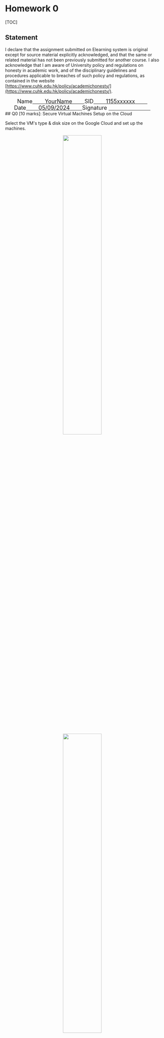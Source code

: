 # Homework 0

[TOC]

## Statement
I declare that the assignment submitted on Elearning system is original except for source material explicitly acknowledged, and that the same or related material has not been previously submitted for another course. I also acknowledge that I am aware of University policy and regulations on honesty in academic work, and of the disciplinary guidelines and procedures applicable to breaches of such policy and regulations, as contained in the website [https://www.cuhk.edu.hk/policy/academichonesty/](https://www.cuhk.edu.hk/policy/academichonesty/).

<div align=center style="font-size: 18px;">
    Name<u>&nbsp;&nbsp;&nbsp;&nbsp;&nbsp;&nbsp;&nbsp;&nbsp;</u><u>YourName</u><u>&nbsp;&nbsp;&nbsp;&nbsp;&nbsp;&nbsp;&nbsp;&nbsp;</u>SID<u>&nbsp;&nbsp;&nbsp;&nbsp;&nbsp;&nbsp;&nbsp;&nbsp;</u><u>1155xxxxxx</u><u>&nbsp;&nbsp;&nbsp;&nbsp;&nbsp;&nbsp;&nbsp;&nbsp;</u><br/>Date<u>&nbsp;&nbsp;&nbsp;&nbsp;&nbsp;&nbsp;&nbsp;&nbsp;</u><u>05/09/2024</u><u>&nbsp;&nbsp;&nbsp;&nbsp;&nbsp;&nbsp;&nbsp;&nbsp;</u>Signature <u>&nbsp;&nbsp;&nbsp;&nbsp;&nbsp;&nbsp;&nbsp;&nbsp;&nbsp;&nbsp;&nbsp;&nbsp;&nbsp;&nbsp;&nbsp;&nbsp;&nbsp;&nbsp;&nbsp;&nbsp;&nbsp;&nbsp;&nbsp;&nbsp;&nbsp;&nbsp;&nbsp;</u>
</div>


<div style="page-break-after: always;"></div>
## Q0 [10 marks]: Secure Virtual Machines Setup on the Cloud

Select the VM's type & disk size on the Google Cloud and set up the machines.

<div align=center>
    <img src="https://cdn.jsdelivr.net/gh/MonsterXia/Piclibrary/Pic202409051700540.png" width=50%><br>
    <img src="https://cdn.jsdelivr.net/gh/MonsterXia/Piclibrary/Pic202409051701566.png" width=50%>
</div>

Set root's password by

```bash
sudo passwd root
```

![](https://cdn.jsdelivr.net/gh/MonsterXia/Piclibrary/Pic202409052008839.png)

Open the local PC's cmd to generate the key by

```bash
ssh-keygen -C 5709master
```

![](https://cdn.jsdelivr.net/gh/MonsterXia/Piclibrary/Pic202409062000065.png)

Check the key via terminal by

```bash
cat .\id_rsa.pub
```

![](https://cdn.jsdelivr.net/gh/MonsterXia/Piclibrary/Pic202409062002976.png)

Link the key to the instance in Google Cloud

![](https://cdn.jsdelivr.net/gh/MonsterXia/Piclibrary/Pic202409062013188.png)

Also, there lies a private key named "id_rsa" as shown in screenshot, which can be used in 3rd-parties SSH tools to access the server.

<div align=center>
    <img src="https://cdn.jsdelivr.net/gh/MonsterXia/Piclibrary/Pic202409062023657.png" width=20%><img src="https://cdn.jsdelivr.net/gh/MonsterXia/Piclibrary/Pic202409062027448.png" width=80%>
</div>

### a. [10 marks] Secure Virtual Machine Setup 

Updating the firewall that only my pc and pc from CUHK network can log in.

![](https://cdn.jsdelivr.net/gh/MonsterXia/Piclibrary/Pic202409051907741.png)

## Q1 [90 marks + 20 bonus marks]: Hadoop Cluster Setup

### a. [20 marks] Single-node Hadoop Setup 

Install the required env and check by<a id="JavaInstall"></a>

```bash
sudo apt install openjdk-8-jdk -y
java -version
```

<img src="https://cdn.jsdelivr.net/gh/MonsterXia/Piclibrary/Pic202409070020298.png"/>

Get Hadoop package by

```bash
wget https://archive.apache.org/dist/hadoop/common/hadoop-2.9.2/hadoop-2.9.2.tar.gz
```

<img src="https://cdn.jsdelivr.net/gh/MonsterXia/Piclibrary/Pic202409062120560.png"/>

Extracting the Content and move it to "/usr/local/hadoop"

```bash
tar -xzvf hadoop-2.9.2.tar.gz
sudo mv hadoop-2.9.2 /usr/local/hadoop
```

<img src="https://cdn.jsdelivr.net/gh/MonsterXia/Piclibrary/Pic202409062122655.png"/>

<img src="https://cdn.jsdelivr.net/gh/MonsterXia/Piclibrary/Pic202409062132726.png"/>

Finding the Java Path by

```bash
readlink -f /usr/bin/java | sed "s:bin/java::"
```
Get the Java Path as

```bash
/usr/lib/jvm/java-8-openjdk-amd64/jre/
```

Editing Hadoop environment Config by

```bash
sudo nano /usr/local/hadoop/etc/hadoop/hadoop-env.sh
```

Replace the JAVA_HOME setting

```sh
export JAVA_HOME=$(readlink -f /usr/bin/java | sed "s:bin/java::")
```

<img src="https://cdn.jsdelivr.net/gh/MonsterXia/Piclibrary/Pic202409070024214.png"/>

Check the Hadoop installation by

```bash
/usr/local/hadoop/bin/hadoop version
```

<img src="https://cdn.jsdelivr.net/gh/MonsterXia/Piclibrary/Pic202409062156236.png"/>

Create folders for namenode and datanode by

```bash
mkdir hadoop_data
cd hadoop_data
mkdir name
mkdir data
cd ..
```

Enter the dir of hadoop and edit the .xml files respectively by

```bash
cd /usr/local/hadoop
nano ./etc/hadoop/core-site.xml
nano ./etc/hadoop/hdfs-site.xml
```

```xml
<!-- core-site.xml -->
<configuration>
    <property>
        <name>fs.defaultFS</name>
        <value>hdfs://localhost:9000</value>
    </property>
</configuration>
```

```xml
<!-- hdfs-site.xml -->
<configuration>
    <property>
        <name>dfs.replication</name>
        <value>1</value>
    </property>
    
    <!-- 
		Datanode data is stored by default in /tmp/hadoop-5709master/dfs/data.
    	Hadoop was unable to completely empty this default directory, making it impossible to create it a second time.
    	Unless manually delete all data in default directory after each run. 
	-->
    <property>
        <name>dfs.namenode.name.dir</name>
        <value>~/hadoop_data/name</value>
    </property>
    <property>
        <name>dfs.datanode.data.dir</name>
        <value>~/hadoop_data/data</value>
    </property>
</configuration>
```

<img src="https://cdn.jsdelivr.net/gh/MonsterXia/Piclibrary/Pic202409070228855.png"/>

Let go Port 50070
<img src="https://cdn.jsdelivr.net/gh/MonsterXia/Piclibrary/Pic202409062201348.png"/>

#### i. Set up a single-node Hadoop cluster

Format the filesystem by
```bash
bin/hdfs namenode -format
```
<img src="https://cdn.jsdelivr.net/gh/MonsterXia/Piclibrary/Pic202409062317162.png"/>

Start NameNode daemon and DataNode daemon:
```bash
sbin/start-dfs.sh
```
<img src="https://cdn.jsdelivr.net/gh/MonsterXia/Piclibrary/Pic202409070127464.png"/>

Check the WebView
<img src="https://cdn.jsdelivr.net/gh/MonsterXia/Piclibrary/Pic202409070128992.png"/>

#### ii. Run the Terasort  example

Make the HDFS directories required to execute MapReduce jobs

```bash
bin/hdfs dfs -mkdir /user
bin/hdfs dfs -mkdir /user/5709master
```

<img src="https://cdn.jsdelivr.net/gh/MonsterXia/Piclibrary/Pic202409070026385.png"/>

Generate the data and put them in "terasort/input" by

```bash
bin/hadoop jar share/hadoop/mapreduce/hadoop-mapreduce-examples-2.9.2.jar teragen 120000 terasort/input
```
<img src="https://cdn.jsdelivr.net/gh/MonsterXia/Piclibrary/Pic202409070129713.png"/>

Sort the data from "terasort/input" and put them in "terasort/output" by

```bash
bin/hadoop jar share/hadoop/mapreduce/hadoop-mapreduce-examples-2.9.2.jar terasort terasort/input terasort/output
```

<img src="https://cdn.jsdelivr.net/gh/MonsterXia/Piclibrary/Pic202409070130276.png"/>

Use the sorted data from "terasort/output" to calculate the checksum to check if it is sorted, then store the checksum in "terasort/check" by

```bash
bin/hadoop jar share/hadoop/mapreduce/hadoop-mapreduce-examples-2.9.2.jar teravalidate terasort/output terasort/check 
```
<img src="https://cdn.jsdelivr.net/gh/MonsterXia/Piclibrary/Pic202409070131622.png"/>

Output the checksum by

```bash
bin/hdfs dfs -cat terasort/check/*
```

<img src="https://cdn.jsdelivr.net/gh/MonsterXia/Piclibrary/Pic202409070158687.png"/>

End the program by

```bash
sbin/stop-dfs.sh
```

### b. [40 marks] Multi-node Hadoop Cluster Setup
#### i.Install and set up a multi-node Hadoop cluster with 4 VMs (1 Master and 3 
Slaves).

Create the instances by the exist instance‘s image

<img src="https://cdn.jsdelivr.net/gh/MonsterXia/Piclibrary/Pic202409080113825.png"/>

Back to master VM, change the hostname to "hadoop-namenode" by

```bash
sudo hostnamectl set-hostname hadoop-namenode
```

<img src="https://cdn.jsdelivr.net/gh/MonsterXia/Piclibrary/Pic202409082233786.png"/>

Exit and reopen to see the change in name

<img src="https://cdn.jsdelivr.net/gh/MonsterXia/Piclibrary/Pic202409082235273.png"/>

Get the VM's ip and name by

```bash
hostname -i
hostname -f
```

<img src="https://cdn.jsdelivr.net/gh/MonsterXia/Piclibrary/Pic202409082241912.png"/>

Get the just created instances' ip and name

<img src="https://cdn.jsdelivr.net/gh/MonsterXia/Piclibrary/Pic202409082256814.png"/>

Thus we know

| IP Address | Hostname                                                     |
| ---------- | ------------------------------------------------------------ |
| 10.170.0.2 | hadoop-namenode                                              |
| 10.170.0.3 | hadoop-datanode1.asia-east2-c.c.vivid-alchemy-434705-a4.internal |
| 10.170.0.5 | hadoop-datanode2.asia-east2-c.c.vivid-alchemy-434705-a4.internal |
| 10.170.0.4 | hadoop-datanode3.asia-east2-c.c.vivid-alchemy-434705-a4.internal |

Enter the hosts by

```bash
sudo vim /etc/hosts
```

Paste the text below in every VM.

```
10.170.0.2 hadoop-namenode
10.170.0.3 hadoop-datanode1.asia-east2-c.c.vivid-alchemy-434705-a4.internal
10.170.0.5 hadoop-datanode2.asia-east2-c.c.vivid-alchemy-434705-a4.internal
10.170.0.4 hadoop-datanode3.asia-east2-c.c.vivid-alchemy-434705-a4.internal
```

In the namenode VM, generate the ssh key without password by

```bash
ssh-keygen -t rsa -P ""
```

Saves to

```bash
/home/5709master/.ssh/id_master
```

<img src="https://cdn.jsdelivr.net/gh/MonsterXia/Piclibrary/Pic202409082344847.png"/>

Then transport the key generated to datanode VMs by

```bash
ssh-copy-id -i /home/5709master/.ssh/id_master.pub 5709master@hadoop-datanode1
yes
ssh-copy-id -i /home/5709master/.ssh/id_master.pub 5709master@hadoop-datanode2
yes
ssh-copy-id -i /home/5709master/.ssh/id_master.pub 5709master@hadoop-datanode3
yes
```

<img src="https://cdn.jsdelivr.net/gh/MonsterXia/Piclibrary/Pic202409082351216.png"/>

Give the namenode VM Read and Write permission and Try to connect the datanode to see if can log without password by

```bash
chmod 0600 ~/.ssh/authorized_keys
ssh hadoop-datanode1
exit
```

<img src="https://cdn.jsdelivr.net/gh/MonsterXia/Piclibrary/Pic202409082357788.png"/>

Create folder for secondarynamenode and temp by

```bash
cd hadoop_data
mkdir secondaryname
mkdir temp
cd ..
```

Enter the dir of hadoop and edit the .xml files respectively by

```bash
cd /usr/local/hadoop
nano ./etc/hadoop/core-site.xml
nano ./etc/hadoop/hdfs-site.xml
nano ./etc/hadoop/mapred-site.xml
nano ./etc/hadoop/yarn-site.xml
```

```xml
<!-- core-site.xml -->
<configuration>
    <property>
        <name>fs.default.name</name>
        <value>hdfs://hadoop-namenode:54310</value>
    </property>
    <property>
        <name>hadoop.temp.dir</name>
        <value>~/hadoop_data/temp</value>
    </property>
</configuration>
```

```xml
<!-- hdfs-site.xml -->
<configuration>
    <property>
        <name>dfs.replication</name>
        <value>4</value>
    </property>
    
    <property>
        <name>dfs.namenode.name.dir</name>
        <value>~/hadoop_data/name</value>
    </property>
    <property>
        <name>dfs.datanode.data.dir</name>
        <value>~/hadoop_data/data</value>
    </property>
    <property>
        <name>dfs.datanode.checkpoint.dir</name>
        <value>~/hadoop_data/secondaryname</value>
    </property>
    <property>
        <name>dfs.datanode.checkpoint.period</name>
        <value>3600</value>
    </property>
</configuration>
```

```xml
<!-- mapred-site.xml -->
<configuration>
    <property>
        <name>mapreduce.framework.name</name>
        <value>yarn</value>
    </property>
    <property>
        <name>mapred.job.tracker</name>
        <value>hadoop-namenode:54311</value>
    </property>
</configuration>
```

```xml
<!-- yarn-site.xml -->
<configuration>
    <!-- Site specific YARN configuration properties-->
    <property>
        <name>yarn.resourcemanager.hostname</name>
        <value>hadoop-namenode</value>
    </property>
    <property>
        <name>yarn.nodemanager.aux-services</name>
        <value>mapreduce_shuffle</value>
    </property>
    <property>
        <name>yarn.nodemanager.aux-services,mapreduce.shuffle.class</name>
        <value>org.apache.hadoop.mapred.ShuffleHandler</value>
    </property>
</configuration>
```
<img src="https://cdn.jsdelivr.net/gh/MonsterXia/Piclibrary/Pic202409090045329.png"/>

Copy those 4 .xml files to local machine and push them to every datanode VMs.

<div align=center>
    <img src="https://cdn.jsdelivr.net/gh/MonsterXia/Piclibrary/Pic202409090220666.png" width=45%/>
    <img src="https://cdn.jsdelivr.net/gh/MonsterXia/Piclibrary/Pic202409090221933.png" width=45%/>
</div>

Backing to the hadoop dir and adding the datanodes to slave by

```bash
cd /usr/local/hadoop
nano etc/hadoop/slaves
```

Paste

```
#localhost
hadoop-namenode
hadoop-datanode1
hadoop-datanode2
hadoop-datanode3
```

<img src="https://cdn.jsdelivr.net/gh/MonsterXia/Piclibrary/Pic202409090111144.png"/>

Reformat and start dfs to see if namenode can run by

```bash
bin/hdfs namenode -format
sbin/start-dfs.sh
jps
```

<img src="https://cdn.jsdelivr.net/gh/MonsterXia/Piclibrary/Pic202409090224880.png"/>

Start yarn and check by

```bash
sbin/start-yarn.sh
jps
```

<img src="https://cdn.jsdelivr.net/gh/MonsterXia/Piclibrary/Pic202409090224717.png"/>

Checking the DataNode & Nodemanager running status in slave VM by

```bash
ssh hadoop-datanode1
jps
exit
```

<img src="https://cdn.jsdelivr.net/gh/MonsterXia/Piclibrary/Pic202409090226529.png"/>


Check the WebUI to view.
<img src="https://cdn.jsdelivr.net/gh/MonsterXia/Piclibrary/Pic202409090228315.png"/>

#### ii.Terasort program
Calculate the datasets' size by rules.
```Java
public class Main {
    public static void main(String[] args) {
        int student_ID = 1155218707;
        // Size of dataset 1: (Your student ID % 3 + 1) GB
        int size_1 = student_ID % 3 +1;
        // Size of dataset 2: (Your student ID % 20 + 10) GB
        int size_2 = student_ID % 20 +10;
        System.out.println("size_1 = " + size_1); // size_1 = 2
        System.out.println("size_2 = " + size_2); // size_2 = 17
    }
}
```
Create space for program
```bash
bin/hdfs dfs -mkdir /user
bin/hdfs dfs -mkdir /user/5709master
```
For teragen, every output line's size equals 100 byte, thus lines/GB = 10^9/100 = 10^7.
Thus input of dataset1 is 20,000,000, input of dataset2 is 170,000,000.
```bash
bin/hadoop jar share/hadoop/mapreduce/hadoop-mapreduce-examples-2.9.2.jar teragen 20000000 terasort/dataset1

bin/hadoop jar share/hadoop/mapreduce/hadoop-mapreduce-examples-2.9.2.jar teragen 170000000 terasort/dataset2
```

Then use these two dataset to terasort and record the time consumed.
```bash
bin/hadoop jar share/hadoop/mapreduce/hadoop-mapreduce-examples-2.9.2.jar terasort terasort/dataset1 terasort/output1

bin/hadoop jar share/hadoop/mapreduce/hadoop-mapreduce-examples-2.9.2.jar terasort terasort/dataset2 terasort/output2
```
| DataSet_Size | Time                                                     |
| :----------: | :-------------------------------------------------------:|
| 2G | <img src="https://cdn.jsdelivr.net/gh/MonsterXia/Piclibrary/Pic202409090318488.png"/> |
| 17G | <img src="https://cdn.jsdelivr.net/gh/MonsterXia/Piclibrary/Pic202409090331504.png"/> |

Then use these two dataset to teravalidate and record the time consumed.
```bash
bin/hadoop jar share/hadoop/mapreduce/hadoop-mapreduce-examples-2.9.2.jar teravalidate terasort/output1 terasort/check1 
bin/hadoop jar share/hadoop/mapreduce/hadoop-mapreduce-examples-2.9.2.jar teravalidate terasort/output2 terasort/check2 
```
| DataSet_Size | Time                                                     |
| :----------: | :-------------------------------------------------------:|
| 2G | <img src="https://cdn.jsdelivr.net/gh/MonsterXia/Piclibrary/Pic202409090335261.png"/> |
| 17G | <img src="https://cdn.jsdelivr.net/gh/MonsterXia/Piclibrary/Pic202409090340990.png"/> |

Obviously, the change in dataset size has a minor impact on the time consumed by reduce tasks, the main impact is on map tasks.

Clean the data and shutdown the program by command below
```bash
hadoop fs -rm -r terasort
sbin/stop-yarn.sh
sbin/stop-dfs.sh
```
### c. [30 marks] Running Python Code on Hadoop 
Donload the database from [here](https://mobitec.ie.cuhk.edu.hk/ierg4300Fall2023/static_files/shakespeare.zip).

#### i. Download the scripts

Download the scripts from [here](https://www.dropbox.com/s/kdhlzkcajq1g5h1/MapReduce_WordCount.zip?dl=0).

Enter the hadoop dir and create dataset dir and upload the downloaded dataset in via SFTP.
```bash
cd /usr/local/hadoop
mkdir dataset
```
<img src="https://cdn.jsdelivr.net/gh/MonsterXia/Piclibrary/Pic202409091531537.png"/>
#### ii. Run the Python wordcount script and record the running time.

For downloaded scripts, mapper.py & reducer.py are written in Python2, Python compiler in server is python3.
Thus we need to re-write in python3 version.
```python
#!/usr/bin/env python
# mapper.py

import sys

# input comes from STDIN (standard input)
for line in sys.stdin:
    # remove leading and trailing whitespace
    line = line.strip()
    # split the line into words
    words = line.split()
    # increase counters
    for word in words:
        # write the results to STDOUT (standard output);
        # what we output here will be the input for the
        # Reduce step, i.e. the input for reducer.py
        #
        # tab-delimited; the trivial word count is 1

        # print '%s\t%s' % (word, 1)
        print('{}\t{}'.format(word, 1))
```
```python
#!/usr/bin/env python
# reducer.py

from operator import itemgetter
import sys

current_word = None
current_count = 0
word = None

# input comes from STDIN
for line in sys.stdin:
    # remove leading and trailing whitespace
    line = line.strip()

    # parse the input we got from mapper.py
    word, count = line.split('\t', 1)

    # convert count (currently a string) to int
    try:
        count = int(count)
    except ValueError:
        # count was not a number, so silently
        # ignore/discard this line
        continue

    # this IF-switch only works because Hadoop sorts map output
    # by key (here: word) before it is passed to the reducer
    if current_word == word:
        current_count += count
    else:
        if current_word:
            # write result to STDOUT
            # print '%s\t%s' % (current_word, current_count)

            print('{}\t{}'.format(current_word, current_count))
        current_count = count
        current_word = word

# do not forget to output the last word if needed!
if current_word == word:
    # print '%s\t%s' % (current_word, current_count)
    print('{}\t{}'.format(current_word, current_count))
```

Create scripts dir and upload the scripts in via SFTP.<a id="Upload"></a>
```bash
mkdir scripts
```
<img src="https://cdn.jsdelivr.net/gh/MonsterXia/Piclibrary/Pic202409091527020.png"/>

Run the following command to start the program
```bash
sbin/start-dfs.sh
sbin/start-yarn.sh
```
<img src="https://cdn.jsdelivr.net/gh/MonsterXia/Piclibrary/Pic202409100228644.png"/>

Create the folder for dataset in HDFS and put the dataset in.
```bash
bin/hdfs dfs -mkdir /user
bin/hdfs dfs -mkdir /user/5709master
bin/hdfs dfs -mkdir /user/5709master/dataset
bin/hadoop fs -put /usr/local/hadoop/dataset/shakespeare hdfs://hadoop-namenode:54310/user/5709master/dataset
```
<img src="https://cdn.jsdelivr.net/gh/MonsterXia/Piclibrary/Pic202409100230969.png"/>

Run the Mapreducer by
```bash
./bin/hadoop jar share/hadoop/tools/lib/hadoop-streaming-2.9.2.jar \
-file ./scripts/mapper.py -mapper "python3 mapper.py" \
-file ./scripts/reducer.py -reducer "python3 reducer.py" \
-input ./dataset/* \
-output output
```
<img src="https://cdn.jsdelivr.net/gh/MonsterXia/Piclibrary/Pic202409100233339.png"/>

The detailed runing times are
<img src="https://cdn.jsdelivr.net/gh/MonsterXia/Piclibrary/Pic202409100234434.png"/>

### d. [Bonus 20 marks] Compiling the Java WordCount program for MapReduce

Java path should already been set through the install process of java(<a href="#JavaInstall">click here to find the location</a>).Double check by
```bash
echo $JAVA_HOME
echo $PATH
java -version
javac -version
```
<img src="https://cdn.jsdelivr.net/gh/MonsterXia/Piclibrary/Pic202409100257832.png"/>

Edit .bashrc file
```bash
nano ~/.bashrc
```
Add hadoop's class path in the end
```sh
export CLASSPATH=$(hadoop classpath)
export HADOOP_CLASSPATH=${JAVA_HOME}/lib/tools.jar
```
Exit refresh and check if it is successfully added
```bash
source ~/.bashrc
echo $CLASSPATH
echo $HADOOP_CLASSPATH
```
<img src="https://cdn.jsdelivr.net/gh/MonsterXia/Piclibrary/Pic202409100340115.png"/>

Compile the java file to class(java file has already been uploaded in step <a href="#Upload">here</a>)
```bash
bin/hadoop com.sun.tools.javac.Main ./scripts/WordCount.java
```
<img src="https://cdn.jsdelivr.net/gh/MonsterXia/Piclibrary/Pic202409100342915.png"/>

Packaging to jar by
```bash
jar cf ./scripts/wc.jar ./scripts/WordCount*.class
```
<img src="https://cdn.jsdelivr.net/gh/MonsterXia/Piclibrary/Pic202409100344167.png"/>

As write in the java

<img src="https://cdn.jsdelivr.net/gh/MonsterXia/Piclibrary/Pic202409100354479.png"/>

The Fully Qualified Class Name is
```java
org.apache.hadoop.examples.WordCount
```
Thus, we can run the java program by
```bash
bin/hadoop jar ./scripts/wc.jar org.apache.hadoop.examples.WordCount ./dataset/* output_java
```
<img src="https://cdn.jsdelivr.net/gh/MonsterXia/Piclibrary/Pic202409100357124.png"/>
The detailed runing times are
<img src="https://cdn.jsdelivr.net/gh/MonsterXia/Piclibrary/Pic202409100358930.png"/>

Compared with python version.
|  Task Type   |  Python |  Java  |
| :----------: | :-----: | :----: |
| Map Tasks    | 16293ms | 3888ms |
| Reduce Tasks | 4149ms  | 3832ms |

Compared to Python, Java has higher efficiency in tasks involving multiple concurrent processes.

Clear the data and end the hadoop by
```bash
hadoop fs -rm -r /user
hadoop fs -rm -r /tmp
sbin/stop-yarn.sh
sbin/stop-dfs.sh
```
## References
<ol>
    <li>https://mobitec.ie.cuhk.edu.hk/iems5709Fall2024/</li>
</ol>
